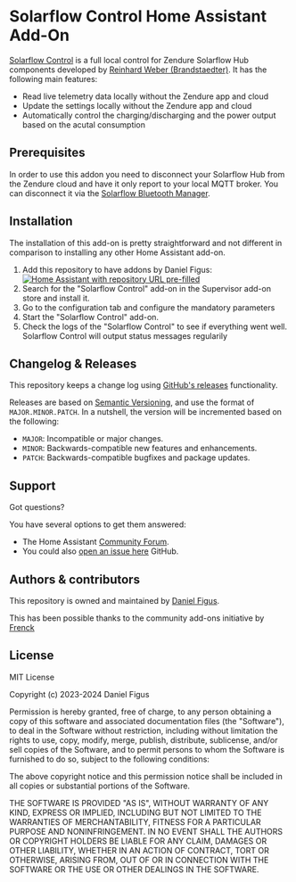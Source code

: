 # Solarflow Control Home Assistant Add-On

[Solarflow Control][sf-control] is a full local control for Zendure Solarflow Hub components
developed by [Reinhard Weber (Brandstaedter)][reinhard-brandstaedter]. It has the following main
features:

- Read live telemetry data locally without the Zendure app and cloud
- Update the settings locally without the Zendure app and cloud
- Automatically control the charging/discharging and the power output based on the acutal consumption

## Prerequisites

In order to use this addon you need to disconnect your Solarflow Hub from the Zendure cloud and have it
only report to your local MQTT broker. You can disconnect it via the [Solarflow Bluetooth Manager][sf-bt-manager].

## Installation

The installation of this add-on is pretty straightforward and not different in
comparison to installing any other Home Assistant add-on.

1. Add this repository to have addons by Daniel Figus:
   [![Home Assistant with repository URL pre-filled][my-ha-shield]][my-ha-repo]
1. Search for the "Solarflow Control" add-on in the Supervisor add-on store and install it.
1. Go to the configuration tab and configure the mandatory parameters
1. Start the "Solarflow Control" add-on.
1. Check the logs of the "Solarflow Control" to see if everything went well. Solarflow Control will
output status messages regularily

## Changelog & Releases

This repository keeps a change log using [GitHub's releases][releases]
functionality.

Releases are based on [Semantic Versioning][semver], and use the format
of `MAJOR.MINOR.PATCH`. In a nutshell, the version will be incremented
based on the following:

- `MAJOR`: Incompatible or major changes.
- `MINOR`: Backwards-compatible new features and enhancements.
- `PATCH`: Backwards-compatible bugfixes and package updates.

## Support

Got questions?

You have several options to get them answered:

- The Home Assistant [Community Forum][forum].
- You could also [open an issue here][issue] GitHub.

## Authors & contributors

This repository is owned and maintained by [Daniel Figus][dfigus].

This has been possible thanks to the community add-ons initiative by [Frenck][frenck]

## License

MIT License

Copyright (c) 2023-2024 Daniel Figus

Permission is hereby granted, free of charge, to any person obtaining a copy
of this software and associated documentation files (the "Software"), to deal
in the Software without restriction, including without limitation the rights
to use, copy, modify, merge, publish, distribute, sublicense, and/or sell
copies of the Software, and to permit persons to whom the Software is
furnished to do so, subject to the following conditions:

The above copyright notice and this permission notice shall be included in all
copies or substantial portions of the Software.

THE SOFTWARE IS PROVIDED "AS IS", WITHOUT WARRANTY OF ANY KIND, EXPRESS OR
IMPLIED, INCLUDING BUT NOT LIMITED TO THE WARRANTIES OF MERCHANTABILITY,
FITNESS FOR A PARTICULAR PURPOSE AND NONINFRINGEMENT. IN NO EVENT SHALL THE
AUTHORS OR COPYRIGHT HOLDERS BE LIABLE FOR ANY CLAIM, DAMAGES OR OTHER
LIABILITY, WHETHER IN AN ACTION OF CONTRACT, TORT OR OTHERWISE, ARISING FROM,
OUT OF OR IN CONNECTION WITH THE SOFTWARE OR THE USE OR OTHER DEALINGS IN THE
SOFTWARE.

[reinhard-brandstaedter]: https://github.com/reinhard-brandstaedter
[sf-control]: https://github.com/reinhard-brandstaedter/solarflow-control
[sf-bt-manager]: https://github.com/reinhard-brandstaedter/solarflow-bt-manager
[forum]: https://community.home-assistant.io/
[frenck]: https://github.com/frenck
[dfigus]: https://github.com/dfigus
[my-ha-shield]: https://my.home-assistant.io/badges/supervisor_add_addon_repository.svg
[issue]: https://github.com/dfigus/addon-solarflow-control/issues
[semver]: http://semver.org/spec/v2.0.0.htm
[my-ha-repo]: https://my.home-assistant.io/redirect/supervisor_add_addon_repository/?repository_url=https%3A%2F%2Fgithub.com%2Fdfigus%2Fhassio-addons
[releases]: https://github.com/dfigus/addon-solarflow-control/releases
